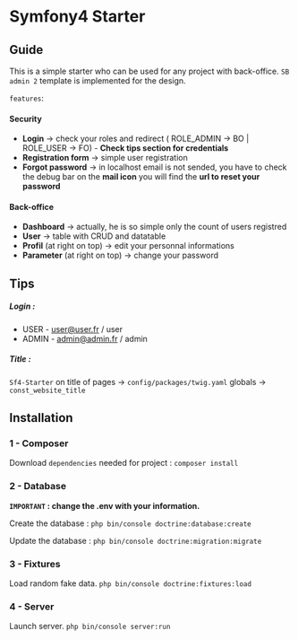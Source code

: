 # Symfony4 Starter

## Guide
This is a simple starter who can be used for any project with back-office.
`SB admin 2` template is implemented for the design.

`features`:

#### Security

* **Login** -> check your roles and redirect ( ROLE_ADMIN -> BO | ROLE_USER -> FO) - **Check tips section for credentials**
* **Registration form** -> simple user registration
* **Forgot password** -> in localhost email is not sended, you have to check the debug bar on the **mail icon** you will find the **url to reset your password**

#### Back-office

* **Dashboard** -> actually, he is so simple only the count of users registred
* **User** -> table with CRUD and datatable
* **Profil** (at right on top) -> edit your personnal informations
* **Parameter** (at right on top) -> change your password

## Tips

##### Login :
* USER - user@user.fr / user
* ADMIN - admin@admin.fr / admin

##### Title :
`Sf4-Starter` on title of pages -> `config/packages/twig.yaml` globals -> `const_website_title`

## Installation

### 1 - Composer

Download `dependencies` needed for project : `composer install` 

### 2 - Database

**`IMPORTANT` : change the .env with your information.**

Create the database :
`php bin/console doctrine:database:create`

Update the database :
`php bin/console doctrine:migration:migrate`

### 3 - Fixtures

Load random fake data.
`php bin/console doctrine:fixtures:load`

### 4 - Server

Launch server.
`php bin/console server:run`

